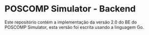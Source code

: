 # POSCOMP Simulator - Backend

Este repositório contém a implementação da versão 2.0 do BE do POSCOMP Simulator, esta versão foi escrita usando a linguagem Go.
